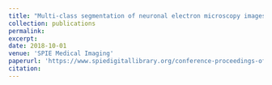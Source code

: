 ```yaml
---
title: "Multi-class segmentation of neuronal electron microscopy images using deep learning"
collection: publications
permalink:
excerpt:
date: 2018-10-01
venue: 'SPIE Medical Imaging'
paperurl: 'https://www.spiedigitallibrary.org/conference-proceedings-of-spie/10574/105742W/Multi-class-segmentation-of-neuronal-electron-microscopy-images-using-deep/10.1117/12.2293940.short?SSO=1'
citation:
---
```


<!-- [Download paper here](https://arxiv.org/pdf/1910.04256.pdf) -->